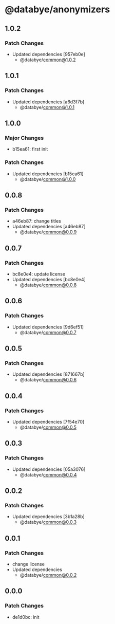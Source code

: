 # @databye/anonymizers

## 1.0.2

### Patch Changes

- Updated dependencies [957eb0e]
  - @databye/common@1.0.2

## 1.0.1

### Patch Changes

- Updated dependencies [a6d3f7b]
  - @databye/common@1.0.1

## 1.0.0

### Major Changes

- b15ea61: first init

### Patch Changes

- Updated dependencies [b15ea61]
  - @databye/common@1.0.0

## 0.0.8

### Patch Changes

- a46eb87: change titles
- Updated dependencies [a46eb87]
  - @databye/common@0.0.9

## 0.0.7

### Patch Changes

- bc8e0e4: update license
- Updated dependencies [bc8e0e4]
  - @databye/common@0.0.8

## 0.0.6

### Patch Changes

- Updated dependencies [9d6ef51]
  - @databye/common@0.0.7

## 0.0.5

### Patch Changes

- Updated dependencies [871667b]
  - @databye/common@0.0.6

## 0.0.4

### Patch Changes

- Updated dependencies [7f54e70]
  - @databye/common@0.0.5

## 0.0.3

### Patch Changes

- Updated dependencies [05a3076]
  - @databye/common@0.0.4

## 0.0.2

### Patch Changes

- Updated dependencies [3b1a28b]
  - @databye/common@0.0.3

## 0.0.1

### Patch Changes

- change license
- Updated dependencies
  - @databye/common@0.0.2

## 0.0.0

### Patch Changes

- de1d0bc: init
